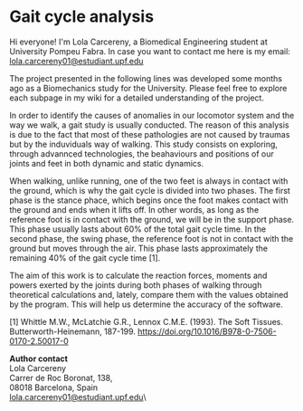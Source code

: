 # **Gait cycle analysis**

Hi everyone!
I'm Lola Carcereny, a Biomedical Engineering student at University Pompeu Fabra.
In case you want to contact me here is my email: lola.carcereny01@estudiant.upf.edu

The project presented in the following lines was developed some months ago as a Biomechanics study for the University. Please feel free to explore each subpage in my wiki for a detailed understanding of the project. 


In order to identify the causes of anomalies in our locomotor system and the way we walk, a gait study is usually conducted. The reason of this analysis is due to the fact that most of these pathologies are not caused by traumas but by the induviduals way of walking. This study consists on exploring, through advannced technologies, the beahaviours and positions of our joints and feet in both dynamic and static dynamics.

When walking, unlike running, one of the two feet is always in contact with the ground, which is why the gait cycle is divided into two phases. The first phase is the stance phace, which begins once the foot makes contact with the ground and ends when it lifts off. In other words, as long as the reference foot is in contact with the ground, we will be in the support phase. This phase usually lasts about 60% of the total gait cycle time. In the second phase, the swing phase, the reference foot is not in contact with the ground but moves through the air. This phase lasts approximately the remaining 40% of the gait cycle time [1]. 

The aim of this work is to calculate the reaction forces, moments and powers exerted by the joints during both phases of walking through theoretical calculations and, lately, compare them with the values obtained by the program. This will help us determine the accuracy of the software.

[1] Whittle M.W., McLatchie G.R., Lennox C.M.E. (1993). The Soft Tissues. Butterworth-Heinemann, 187-199. https://doi.org/10.1016/B978-0-7506-0170-2.50017-0

**Author contact**\
Lola Carcereny\
Carrer de Roc Boronat, 138,\
08018 Barcelona, Spain\
lola.carcereny01@estudiant.upf.edu\
